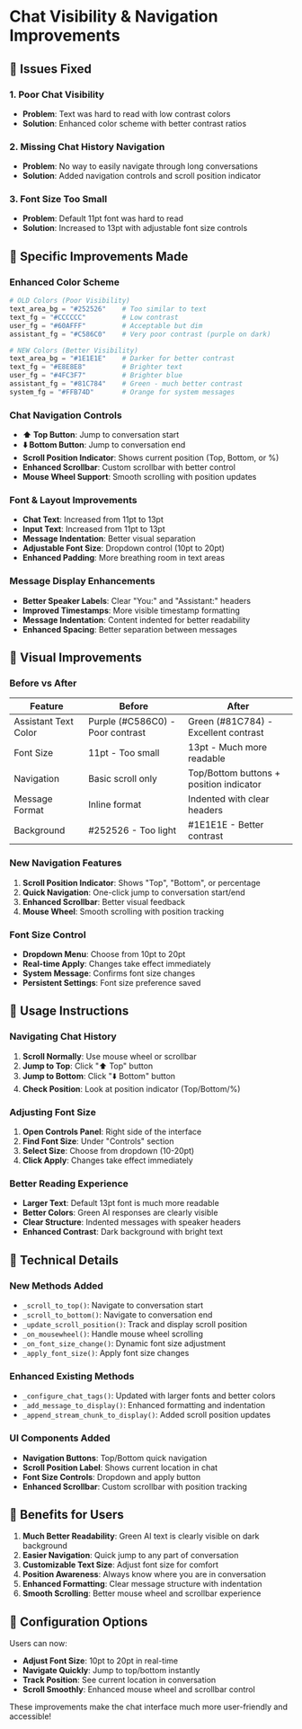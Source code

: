 # Chat Visibility & Navigation Improvements

## 🎯 Issues Fixed

### 1. **Poor Chat Visibility**
- **Problem**: Text was hard to read with low contrast colors
- **Solution**: Enhanced color scheme with better contrast ratios

### 2. **Missing Chat History Navigation**
- **Problem**: No way to easily navigate through long conversations
- **Solution**: Added navigation controls and scroll position indicator

### 3. **Font Size Too Small**
- **Problem**: Default 11pt font was hard to read
- **Solution**: Increased to 13pt with adjustable font size controls

## 🔧 Specific Improvements Made

### Enhanced Color Scheme
```python
# OLD Colors (Poor Visibility)
text_area_bg = "#252526"    # Too similar to text
text_fg = "#CCCCCC"         # Low contrast
user_fg = "#60AFFF"         # Acceptable but dim
assistant_fg = "#C586C0"    # Very poor contrast (purple on dark)

# NEW Colors (Better Visibility)
text_area_bg = "#1E1E1E"    # Darker for better contrast
text_fg = "#E8E8E8"         # Brighter text
user_fg = "#4FC3F7"         # Brighter blue
assistant_fg = "#81C784"    # Green - much better contrast
system_fg = "#FFB74D"       # Orange for system messages
```

### Chat Navigation Controls
- **⬆️ Top Button**: Jump to conversation start
- **⬇️ Bottom Button**: Jump to conversation end  
- **Scroll Position Indicator**: Shows current position (Top, Bottom, or %)
- **Enhanced Scrollbar**: Custom scrollbar with better control
- **Mouse Wheel Support**: Smooth scrolling with position updates

### Font & Layout Improvements
- **Chat Text**: Increased from 11pt to 13pt
- **Input Text**: Increased from 11pt to 13pt  
- **Message Indentation**: Better visual separation
- **Adjustable Font Size**: Dropdown control (10pt to 20pt)
- **Enhanced Padding**: More breathing room in text areas

### Message Display Enhancements
- **Better Speaker Labels**: Clear "You:" and "Assistant:" headers
- **Improved Timestamps**: More visible timestamp formatting
- **Message Indentation**: Content indented for better readability
- **Enhanced Spacing**: Better separation between messages

## 🎨 Visual Improvements

### Before vs After
| Feature | Before | After |
|---------|--------|--------|
| Assistant Text Color | Purple (#C586C0) - Poor contrast | Green (#81C784) - Excellent contrast |
| Font Size | 11pt - Too small | 13pt - Much more readable |
| Navigation | Basic scroll only | Top/Bottom buttons + position indicator |
| Message Format | Inline format | Indented with clear headers |
| Background | #252526 - Too light | #1E1E1E - Better contrast |

### New Navigation Features
1. **Scroll Position Indicator**: Shows "Top", "Bottom", or percentage
2. **Quick Navigation**: One-click jump to conversation start/end
3. **Enhanced Scrollbar**: Better visual feedback
4. **Mouse Wheel**: Smooth scrolling with position tracking

### Font Size Control
- **Dropdown Menu**: Choose from 10pt to 20pt
- **Real-time Apply**: Changes take effect immediately  
- **System Message**: Confirms font size changes
- **Persistent Settings**: Font size preference saved

## 🚀 Usage Instructions

### Navigating Chat History
1. **Scroll Normally**: Use mouse wheel or scrollbar
2. **Jump to Top**: Click "⬆️ Top" button
3. **Jump to Bottom**: Click "⬇️ Bottom" button
4. **Check Position**: Look at position indicator (Top/Bottom/%)

### Adjusting Font Size
1. **Open Controls Panel**: Right side of the interface
2. **Find Font Size**: Under "Controls" section
3. **Select Size**: Choose from dropdown (10-20pt)
4. **Click Apply**: Changes take effect immediately

### Better Reading Experience
- **Larger Text**: Default 13pt font is much more readable
- **Better Colors**: Green AI responses are clearly visible
- **Clear Structure**: Indented messages with speaker headers
- **Enhanced Contrast**: Dark background with bright text

## 📝 Technical Details

### New Methods Added
- `_scroll_to_top()`: Navigate to conversation start
- `_scroll_to_bottom()`: Navigate to conversation end  
- `_update_scroll_position()`: Track and display scroll position
- `_on_mousewheel()`: Handle mouse wheel scrolling
- `_on_font_size_change()`: Dynamic font size adjustment
- `_apply_font_size()`: Apply font size changes

### Enhanced Existing Methods
- `_configure_chat_tags()`: Updated with larger fonts and better colors
- `_add_message_to_display()`: Enhanced formatting and indentation
- `_append_stream_chunk_to_display()`: Added scroll position updates

### UI Components Added
- **Navigation Buttons**: Top/Bottom quick navigation
- **Scroll Position Label**: Shows current location in chat
- **Font Size Controls**: Dropdown and apply button
- **Enhanced Scrollbar**: Custom scrollbar with position tracking

## 🎯 Benefits for Users

1. **Much Better Readability**: Green AI text is clearly visible on dark background
2. **Easier Navigation**: Quick jump to any part of conversation
3. **Customizable Text Size**: Adjust font size for comfort
4. **Position Awareness**: Always know where you are in conversation
5. **Enhanced Formatting**: Clear message structure with indentation
6. **Smooth Scrolling**: Better mouse wheel and scrollbar experience

## 🔧 Configuration Options

Users can now:
- **Adjust Font Size**: 10pt to 20pt in real-time
- **Navigate Quickly**: Jump to top/bottom instantly
- **Track Position**: See current location in conversation
- **Scroll Smoothly**: Enhanced mouse wheel and scrollbar control

These improvements make the chat interface much more user-friendly and accessible!